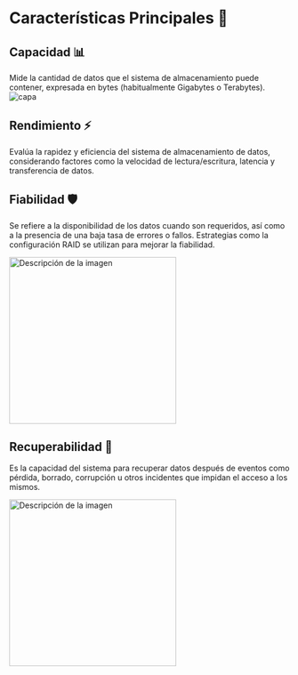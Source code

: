 # Características Principales 🚀

## Capacidad 📊
Mide la cantidad de datos que el sistema de almacenamiento puede contener, expresada en bytes (habitualmente Gigabytes o Terabytes).
![capa](https://github.com/Modalbos/FHW-DispositivosAlmacenamiento/assets/148746995/6bc592e8-1439-4489-bc70-87b040828e3c)

## Rendimiento ⚡
Evalúa la rapidez y eficiencia del sistema de almacenamiento de datos, considerando factores como la velocidad de lectura/escritura, latencia y transferencia de datos.

## Fiabilidad 🛡️
Se refiere a la disponibilidad de los datos cuando son requeridos, así como a la presencia de una baja tasa de errores o fallos. Estrategias como la configuración RAID se utilizan para mejorar la fiabilidad.

<img src="https://github.com/Modalbos/FHW-DispositivosAlmacenamiento/assets/148746995/6251eb40-8f0b-4f73-90a4-d75926b7f8c9" alt="Descripción de la imagen" width="300"/>


## Recuperabilidad 🔄
Es la capacidad del sistema para recuperar datos después de eventos como pérdida, borrado, corrupción u otros incidentes que impidan el acceso a los mismos.

<img src="https://github.com/Modalbos/FHW-DispositivosAlmacenamiento/assets/148746995/3d9e2984-c12f-4384-9e41-eb80bb9d803a" alt="Descripción de la imagen" width="300"/>
